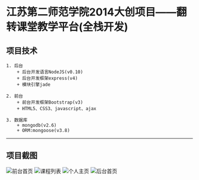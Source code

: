 # 江苏第二师范学院2014大创项目——翻转课堂教学平台(全栈开发) #

## 项目技术
    1. 后台
        + 后台开发语言NodeJS(v0.10)
        + 后台开发框架express(v4)
        + 模块引擎jade

    2. 前台
        + 前台开发框架Bootstrap(v3)
        + HTML5、CSS3、javascript、ajax

    3. 数据库
        + mongodb(v2.6)
        + ORM:mongoose(v3.8)
-----

## 项目截图
![前台首页](https://github.com/HideMode/web_jsie/blob/master/screenshots/index.png)
![课程列表](https://github.com/HideMode/web_jsie/blob/master/screenshots/course.png)
![个人主页](https://github.com/HideMode/web_jsie/blob/master/screenshots/personal.png)
![后台首页](https://github.com/HideMode/web_jsie/blob/master/screenshots/backend_index.png)
